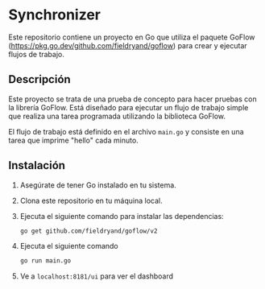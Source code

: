 # Synchronizer

Este repositorio contiene un proyecto en Go que utiliza el paquete GoFlow (https://pkg.go.dev/github.com/fieldryand/goflow) para crear y ejecutar flujos de trabajo.

## Descripción

Este proyecto se trata de una prueba de concepto para hacer pruebas con la librería GoFlow. Está diseñado para ejecutar un flujo de trabajo simple que realiza una tarea programada utilizando la biblioteca GoFlow.

El flujo de trabajo está definido en el archivo `main.go` y consiste en una tarea que imprime "hello" cada minuto.

## Instalación

1. Asegúrate de tener Go instalado en tu sistema.
2. Clona este repositorio en tu máquina local.
3. Ejecuta el siguiente comando para instalar las dependencias:

   ```bash
   go get github.com/fieldryand/goflow/v2
   ```

4. Ejecuta el siguiente comando
   ```bash
   go run main.go
   ```
5. Ve a `localhost:8181/ui` para ver el dashboard
